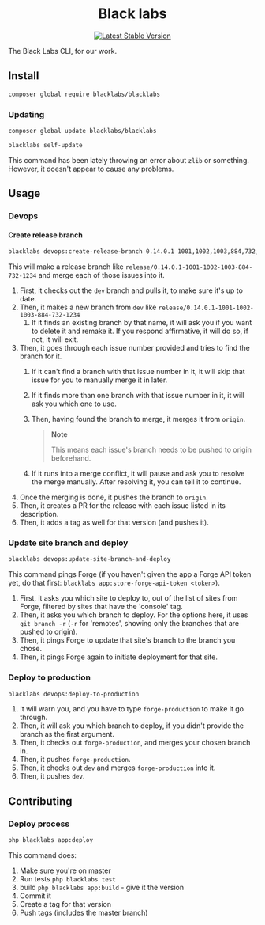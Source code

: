 <h1 align="center">Black labs</h1>

<p align="center">
  <a href="https://packagist.org/packages/blacklabs/blacklabs"><img src="https://img.shields.io/packagist/v/blacklabs/blacklabs.svg?label=stable" alt="Latest Stable Version"></a>
</p>

The Black Labs CLI, for our work.

## Install

```sh
composer global require blacklabs/blacklabs
```

### Updating

```sh
composer global update blacklabs/blacklabs
```

```sh
blacklabs self-update
```

This command has been lately throwing an error about `zlib` or something. However, it doesn't appear to cause any problems.

## Usage

### Devops

#### Create release branch

```sh
blacklabs devops:create-release-branch 0.14.0.1 1001,1002,1003,884,732,1234
```

This will make a release branch like `release/0.14.0.1-1001-1002-1003-884-732-1234` and merge each of those issues into it.

1. First, it checks out the `dev` branch and pulls it, to make sure it's up to date.
2. Then, it makes a new branch from `dev` like `release/0.14.0.1-1001-1002-1003-884-732-1234`
    1. If it finds an existing branch by that name, it will ask you if you want to delete it and remake it. If you respond affirmative, it will do so, if not, it will exit.
3. Then, it goes through each issue number provided and tries to find the branch for it.
    1. If it can't find a branch with that issue number in it, it will skip that issue for you to manually merge it in later.
    2. If it finds more than one branch with that issue number in it, it will ask you which one to use.
    3. Then, having found the branch to merge, it merges it from `origin`.

        > **Note**
        >
        > This means each issue's branch needs to be pushed to origin beforehand.
    4. If it runs into a merge conflict, it will pause and ask you to resolve the merge manually. After resolving it, you can tell it to continue.
4. Once the merging is done, it pushes the branch to `origin`.
5. Then, it creates a PR for the release with each issue listed in its description.
6. Then, it adds a tag as well for that version (and pushes it).

### Update site branch and deploy

```sh
blacklabs devops:update-site-branch-and-deploy
```

This command pings Forge (if you haven't given the app a Forge API token yet, do that first: `blacklabs app:store-forge-api-token <token>`).

1. First, it asks you which site to deploy to, out of the list of sites from Forge, filtered by sites that have the 'console' tag.
2. Then, it asks you which branch to deploy. For the options here, it uses `git branch -r` (`-r` for 'remotes', showing only the branches that are pushed to origin).
3. Then, it pings Forge to update that site's branch to the branch you chose.
4. Then, it pings Forge again to initiate deployment for that site.

### Deploy to production

```sh
blacklabs devops:deploy-to-production
```

1. It will warn you, and you have to type `forge-production` to make it go through.
2. Then, it will ask you which branch to deploy, if you didn't provide the branch as the first argument.
3. Then, it checks out `forge-production`, and merges your chosen branch in.
4. Then, it pushes `forge-production`.
5. Then, it checks out `dev` and merges `forge-production` into it.
6. Then, it pushes `dev`.

## Contributing

### Deploy process

```sh
php blacklabs app:deploy
```

This command does:

1. Make sure you're on master
2. Run tests `php blacklabs test`
3. build `php blacklabs app:build` - give it the version
4. Commit it
5. Create a tag for that version
6. Push tags (includes the master branch)
